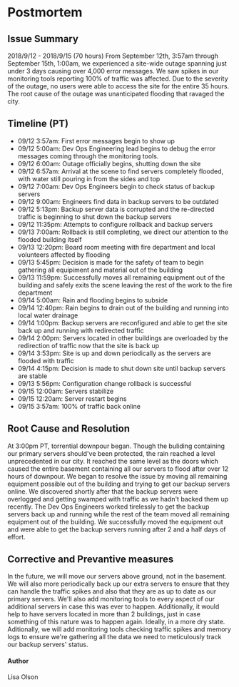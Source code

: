 # Postmortem

## Issue Summary
2018/9/12 - 2018/9/15 (70 hours)
From September 12th, 3:57am through September 15th, 1:00am, we experienced a site-wide outage spanning just under 3 days causing over 4,000 error messages.  We saw spikes in our monitoring tools reporting 100% of traffic was affected.  Due to the severity of the outage, no users were able to access the site for the entire 35 hours.  The root cause of the outage was unanticipated flooding that ravaged the city.

## Timeline (PT)
- 09/12 3:57am: First error messages begin to show up
- 09/12 5:00am: Dev Ops Engineering lead begins to debug the error messages coming through the monitoring tools. 
- 09/12 6:00am: Outage officially begins, shutting down the site
- 09/12 6:57am: Arrival at the scene to find servers completely flooded, with water still pouring in from the sides and top
- 09/12 7:00am: Dev Ops Engineers begin to check status of backup servers
- 09/12 9:00am: Engineers find data in backup servers to be outdated
- 09/12 5:13pm: Backup server data is corrupted and the re-directed traffic is beginning to shut down the backup servers
- 09/12 11:35pm: Attempts to configure rollback and backup servers
- 09/13 7:00am: Rollback is still completing, we direct our attention to the flooded building itself
- 09/13 12:20pm: Board room meeting with fire department and local volunteers affected by flooding
- 09/13 5:45pm: Decision is made for the safety of team to begin gathering all equipiment and material out of the building
- 09/13 11:59pm: Successfully moves all remaining equipment out of the building and safely exits the scene leaving the rest of the work to the fire department
- 09/14 5:00am: Rain and flooding begins to subside
- 09/14 12:40pm: Rain begins to drain out of the building and running into local water drainage
- 09/14 1:00pm: Backup servers are reconfigured and able to get the site back up and running with redirected traffic
- 09/14 2:00pm: Servers located in other buildings are overloaded by the redirection of traffic now that the site is back up
- 09/14 3:53pm: Site is up and down periodically as the servers are flooded with traffic
- 09/14 4:15pm: Decision is made to shut down site until backup servers are stable
- 09/13 5:56pm: Configuration change rollback is successful
- 09/15 12:00am: Servers stabilize
- 09/15 12:20am: Server restart begins
- 09/15 3:57am: 100% of traffic back online

## Root Cause and Resolution
At 3:00pm PT, torrential downpour began.  Though the buliding containing our primary servers should've been protected, the rain reached a level unprecedented in our city.  It reached the same level as the doors which caused the entire basement containing all our servers to flood after over 12 hours of downpour.  We began to resolve the issue by moving all remaining equipment possible out of the building and trying to get our backup servers online.  We discovered shortly after that the backup servers were overlogged and getting swamped with traffic as we hadn't backed them up recently.  The Dev Ops Engineers worked tirelessly to get the backup servers back up and running while the rest of the team moved all remaining equipment out of the building.  We successfully moved the equipment out and were able to get the backup servers running after 2 and a half days of effort.

## Corrective and Prevantive measures
In the future, we will move our servers above ground, not in the basement.  We will also more periodically back up our extra servers to ensure that they can handle the traffic spikes and also that they are as up to date as our primary servers.  We'll also add monitoring tools to every aspect of our additional servers in case this was ever to happen. Additionally, it would help to have servers located in more than 2 buildings, just in case something of this nature was to happen again.  Ideally, in a more dry state. Aditionally, we will add monitoring tools checking traffic spikes and memory logs to ensure we're gathering all the data we need to meticulously track our backup servers' status.

#### Author
Lisa Olson
